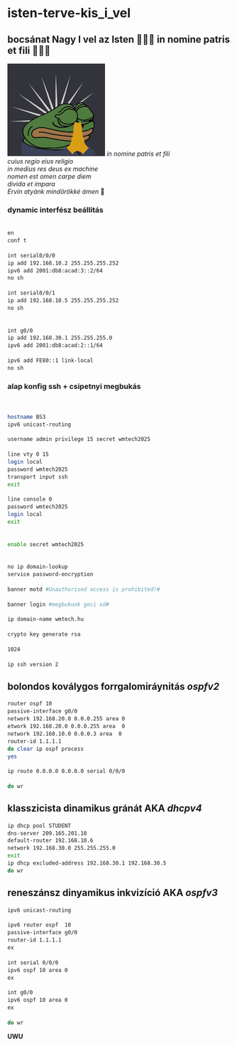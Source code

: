 # isten-terve-kis_i_vel

## bocsánat Nagy __I__ vel az Isten 🙏🙏🙏 in nomine patris et fili 🙏🙏🙏


<img src="2omb-prayge.gif">
<i>in nomine patris et fili <br>
cuius regio eius religio <br>
in medius res deus ex machine <br>
nomen est omen carpe diem <br>
divida et impara <br>
Ervin atyánk mindörökké ámen</i> 🙏 <br>

### dynamic interfész beállitás 
```bash

en
conf t

int serial0/0/0
ip add 192.168.10.2 255.255.255.252
ipv6 add 2001:db8:acad:3::2/64
no sh

int serial0/0/1
ip add 192.168.10.5 255.255.255.252
no sh


int g0/0
ip add 192.168.30.1 255.255.255.0
ipv6 add 2001:db8:acad:2::1/64

ipv6 add FE80::1 link-local
no sh
```




### alap konfig ssh + csipetnyi megbukás
```bash


hostname BS3
ipv6 unicast-routing 

username admin privilege 15 secret wmtech2025

line vty 0 15
login local
password wmtech2025
transport input ssh
exit

line console 0
password wmtech2025
login local
exit


enable secret wmtech2025


no ip domain-lookup
service password-encryption 

banner motd #Unauthorised access is prohibited!#

banner login #megbukunk geci xd#

ip domain-name wmtech.hu

crypto key generate rsa 

1024

ip ssh version 2
```

## bolondos koválygos forrgalomiráynitás *ospfv2*
```bash
router ospf 10
passive-interface g0/0
network 192.168.20.0 0.0.0.255 area 0
etwork 192.168.20.0 0.0.0.255 area  0
network 192.168.10.0 0.0.0.3 area  0
router-id 1.1.1.1
do clear ip ospf process
yes

ip route 0.0.0.0 0.0.0.0 serial 0/0/0

do wr
```
## klasszicista dinamikus gránát AKA *dhcpv4*

```bash
ip dhcp pool STUDENT
dns-server 209.165.201.10
default-router 192.168.10.6
network 192.168.30.0 255.255.255.0 
exit
ip dhcp excluded-address 192.168.30.1 192.168.30.5
do wr
```


## reneszánsz dinyamikus inkvizíció AKA *ospfv3*
```bash
ipv6 unicast-routing

ipv6 router ospf  10
passive-interface g0/0
router-id 1.1.1.1
ex

int serial 0/0/0
ipv6 ospf 10 area 0 
ex

int g0/0
ipv6 ospf 10 area 0 
ex

do wr
```
__UWU__
